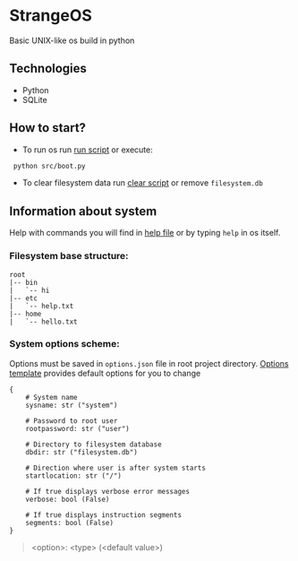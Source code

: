 # StrangeOS

Basic UNIX-like os build in python

## Technologies

-   Python
-   SQLite

## How to start?

-   To run os run [run script](run) or execute:

```bash
 python src/boot.py
```

-   To clear filesystem data run [clear script](clear) or remove `filesystem.db`

## Information about system

Help with commands you will find in [help file](./src/data/helpmsg.txt) or by typing `help` in os itself.

### Filesystem base structure:

```
root
|-- bin
|   `-- hi
|-- etc
|   `-- help.txt
|-- home
|   `-- hello.txt
```

### System options scheme:

Options must be saved in `options.json` file in root project directory. [Options template](options.template.json) provides default options for you to change

```
{
    # System name
    sysname: str ("system")

    # Password to root user
    rootpassword: str ("user")

    # Directory to filesystem database
    dbdir: str ("filesystem.db")

    # Direction where user is after system starts
    startlocation: str ("/")

    # If true displays verbose error messages
    verbose: bool (False)

    # If true displays instruction segments
    segments: bool (False)
}
```

> &lt;option&gt;: &lt;type&gt; (&lt;default value&gt;)
